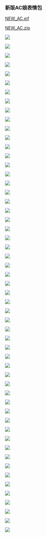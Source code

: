 ### 新版AC娘表情包

[NEW_AC.eif](https://github.com/sljeff/new_acfun/releases/download/0.1/NEW_AC.eif)

[NEW_AC.zip](https://github.com/sljeff/new_acfun/files/543423/NEW_AC.zip)

![](img/01.gif)

![](img/02.gif)

![](img/03.gif)

![](img/04.gif)

![](img/05.gif)

![](img/06.gif)

![](img/07.gif)

![](img/08.gif)

![](img/09.gif)

![](img/10.gif)

![](img/11.gif)

![](img/12.gif)

![](img/13.gif)

![](img/14.gif)

![](img/15.gif)

![](img/16.gif)

![](img/17.gif)

![](img/18.gif)

![](img/19.gif)

![](img/20.gif)

![](img/21.gif)

![](img/22.gif)

![](img/23.gif)

![](img/24.gif)

![](img/25.gif)

![](img/26.gif)

![](img/27.gif)

![](img/28.gif)

![](img/29.gif)

![](img/30.gif)

![](img/31.gif)

![](img/32.gif)

![](img/33.gif)

![](img/34.gif)

![](img/35.gif)

![](img/36.gif)

![](img/37.gif)

![](img/38.gif)

![](img/39.gif)

![](img/40.gif)

![](img/41.gif)

![](img/42.gif)

![](img/43.gif)

![](img/44.gif)

![](img/45.gif)

![](img/46.gif)

![](img/47.gif)

![](img/48.gif)

![](img/49.gif)

![](img/50.gif)

![](img/51.gif)

![](img/52.gif)

![](img/53.gif)

![](img/54.gif)

![](img/55.gif)

